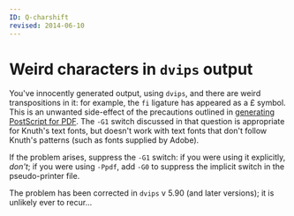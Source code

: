 ```yaml
---
ID: Q-charshift
revised: 2014-06-10
---
```

# Weird characters in `dvips` output

You've innocently generated output, using `dvips`, and there
are weird transpositions in it: for example, the `fi` ligature has
appeared as a &#xa3; symbol.
This is an unwanted side-effect of the precautions
outlined in [generating PostScript for PDF](./FAQ-dvips-pdf.html).
The `-G1` switch discussed in that question is appropriate for
Knuth's text fonts, but doesn't work with text fonts that don't follow
Knuth's patterns (such as fonts supplied by Adobe).

If the problem arises, suppress the `-G1` switch: if you were using it
explicitly, _don't_; if you were using `-Ppdf`, add `-G0` to
suppress the implicit switch in the pseudo-printer file.

The problem has been corrected in `dvips` v&nbsp;5.90 (and later
versions); it is unlikely ever to recur&hellip;

